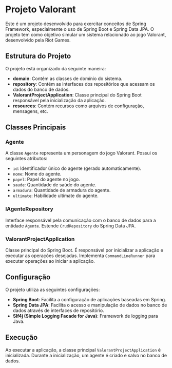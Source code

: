 # Projeto Valorant

Este é um projeto desenvolvido para exercitar conceitos de Spring Framework, especialmente o uso de Spring Boot e Spring Data JPA. O projeto tem como objetivo simular um sistema relacionado ao jogo Valorant, desenvolvido pela Riot Games.

## Estrutura do Projeto

O projeto está organizado da seguinte maneira:

- **domain**: Contém as classes de domínio do sistema.
- **repository**: Contém as interfaces dos repositórios que acessam os dados do banco de dados.
- **ValorantProjectApplication**: Classe principal do Spring Boot responsável pela inicialização da aplicação.
- **resources**: Contém recursos como arquivos de configuração, mensagens, etc.

## Classes Principais

### Agente

A classe `Agente` representa um personagem do jogo Valorant. Possui os seguintes atributos:

- `id`: Identificador único do agente (gerado automaticamente).
- `nome`: Nome do agente.
- `papel`: Papel do agente no jogo.
- `saude`: Quantidade de saúde do agente.
- `armadura`: Quantidade de armadura do agente.
- `ultimate`: Habilidade ultimate do agente.

### IAgenteRepository

Interface responsável pela comunicação com o banco de dados para a entidade `Agente`. Estende `CrudRepository` do Spring Data JPA.

### ValorantProjectApplication

Classe principal do Spring Boot. É responsável por inicializar a aplicação e executar as operações desejadas. Implementa `CommandLineRunner` para executar operações ao iniciar a aplicação.

## Configuração

O projeto utiliza as seguintes configurações:

- **Spring Boot**: Facilita a configuração de aplicações baseadas em Spring.
- **Spring Data JPA**: Facilita o acesso e manipulação de dados no banco de dados através de interfaces de repositório.
- **Slf4j (Simple Logging Facade for Java)**: Framework de logging para Java.

## Execução

Ao executar a aplicação, a classe principal `ValorantProjectApplication` é inicializada. Durante a inicialização, um agente é criado e salvo no banco de dados.

